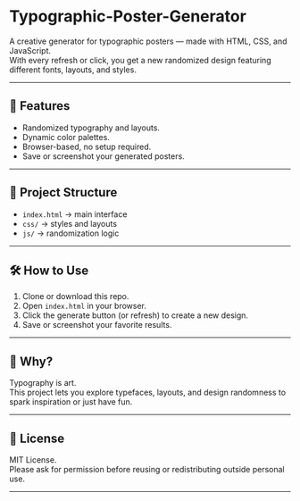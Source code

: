 # Typographic-Poster-Generator

A creative generator for typographic posters — made with HTML, CSS, and JavaScript.  
With every refresh or click, you get a new randomized design featuring different fonts, layouts, and styles.

---

## 🎨 Features
- Randomized typography and layouts.
- Dynamic color palettes.
- Browser-based, no setup required.
- Save or screenshot your generated posters.

---

## 📂 Project Structure
- `index.html` → main interface
- `css/` → styles and layouts
- `js/` → randomization logic

---

## 🛠️ How to Use
1. Clone or download this repo.
2. Open `index.html` in your browser.
3. Click the generate button (or refresh) to create a new design.
4. Save or screenshot your favorite results.

---

## 📌 Why?
Typography is art.  
This project lets you explore typefaces, layouts, and design randomness to spark inspiration or just have fun.

---

## 📜 License
MIT License.  
Please ask for permission before reusing or redistributing outside personal use.

---
